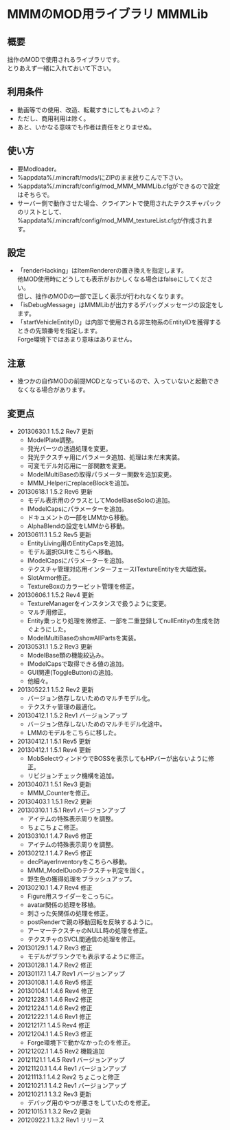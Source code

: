 # MMMのMOD用ライブラリ MMMLib


## 概要
拙作のMODで使用されるライブラリです。  
とりあえず一緒に入れておいて下さい。


## 利用条件
- 動画等での使用、改造、転載すきにしてもよいのよ？
- ただし、商用利用は除く。
- あと、いかなる意味でも作者は責任をとりませぬ。


## 使い方
- 要Modloader。
- %appdata%/.mincraft/mods/にZIPのまま放りこんで下さい。
- %appdata%/.mincraft/config/mod_MMM_MMMLib.cfgができるので設定はそちらで。
- サーバー側で動作させた場合、クライアントで使用されたテクスチャパックのリストとして、%appdata%/.mincraft/config/mod_MMM_textureList.cfgが作成されます。


## 設定
- 「renderHacking」はItemRendererの置き換えを指定します。  
  他MOD使用時にどうしても表示がおかしくなる場合はfalseにしてください。  
  但し、拙作のMODの一部で正しく表示が行われなくなります。
- 「isDebugMessage」はMMMLibが出力するデバッグメッセージの設定をします。
- 「startVehicleEntityID」は内部で使用される非生物系のEntityIDを獲得するときの先頭番号を指定します。  
  Forge環境下ではあまり意味はありません。


## 注意
- 幾つかの自作MODの前提MODとなっているので、入っていないと起動できなくなる場合があります。


## 変更点
- 20130630.1 1.5.2 Rev7 更新
    - ModelPlate調整。
    - 発光パーツの透過処理を変更。
    - 発光テクスチャ用にパラメータ追加、処理は未だ未実装。
    - 可変モデル対応用に一部関数を変更。
    - ModelMultiBaseの取得パラメーター関数を追加変更。
    - MMM_HelperにreplaceBlockを追加。
- 20130618.1 1.5.2 Rev6 更新
    - モデル表示用のクラスとしてModelBaseSoloの追加。
    - IModelCapsにパラメーターを追加。
    - ドキュメントの一部をLMMから移動。
    - AlphaBlendの設定をLMMから移動。
- 20130611.1 1.5.2 Rev5 更新
    - EntityLiving用のEntityCapsを追加。
    - モデル選択GUIをこちらへ移動。
    - IModelCapsにパラメーターを追加。
    - テクスチャ管理対応用インターフェースITextureEntityを大幅改装。
    - SlotArmor修正。
    - TextureBoxのカラービット管理を修正。
- 20130606.1 1.5.2 Rev4 更新
    - TextureManagerをインスタンスで扱うように変更。
    - マルチ用修正。
    - Entity乗っとり処理を微修正、一部を二重登録してnullEntityの生成を防ぐようにした。
    - ModelMultiBaseのshowAllPartsを実装。
- 20130531.1 1.5.2 Rev3 更新
    - ModelBase類の機能絞込み。
    - IModelCapsで取得できる値の追加。
    - GUI関連(ToggleButton)の追加。
    - 他細々。
- 20130522.1 1.5.2 Rev2 更新
    - バージョン依存しないためのマルチモデル化。
    - テクスチャ管理の最適化。
- 20130412.1 1.5.2 Rev1 バージョンアップ
    - バージョン依存しないためのマルチモデル化途中。
    - LMMのモデルをこちらに移した。
- 20130412.1 1.5.1 Rev5 更新
- 20130412.1 1.5.1 Rev4 更新
    - MobSelectウィンドウでBOSSを表示してもHPバーが出ないように修正。
    - リビジョンチェック機構を追加。
- 20130407.1 1.5.1 Rev3 更新
    - MMM_Counterを修正。
- 20130403.1 1.5.1 Rev2 更新
- 20130310.1 1.5.1 Rev1 バージョンアップ
    - アイテムの特殊表示周りを調整。
    - ちょこちょこ修正。
- 20130310.1 1.4.7 Rev6 修正
    - アイテムの特殊表示周りを調整。
- 20130212.1 1.4.7 Rev5 修正
    - decPlayerInventoryをこちらへ移動。
    - MMM_ModelDuoのテクスチャ判定を固く。
    - 野生色の獲得処理をブラッシュアップ。
- 20130210.1 1.4.7 Rev4 修正
    - Figure用スライダーをこっちに。
    - avatar関係の処理を移植。
    - 刺さった矢関係の処理を修正。
    - postRenderで親の移動回転を反映するように。
    - アーマーテクスチャのNULL時の処理を修正。
    - テクスチャのSVCL間通信の処理を修正。
- 20130129.1 1.4.7 Rev3 修正
    - モデルがブランクでも表示するように修正。
- 20130128.1 1.4.7 Rev2 修正
- 20130117.1 1.4.7 Rev1 バージョンアップ
- 20130108.1 1.4.6 Rev5 修正
- 20130104.1 1.4.6 Rev4 修正
- 20121228.1 1.4.6 Rev2 修正
- 20121224.1 1.4.6 Rev2 修正
- 20121222.1 1.4.6 Rev1 修正
- 20121217.1 1.4.5 Rev4 修正
- 20121204.1 1.4.5 Rev3 修正
    - Forge環境下で動かなかったのを修正。
- 20121202.1 1.4.5 Rev2 機能追加
- 20121121.1 1.4.5 Rev1 バージョンアップ
- 20121120.1 1.4.4 Rev1 バージョンアップ
- 20121113.1 1.4.2 Rev2 ちょこっと修正
- 20121021.1 1.4.2 Rev1 バージョンアップ
- 20121021.1 1.3.2 Rev3 更新
    - デバッグ用のやつが悪さをしていたのを修正。
- 20121015.1 1.3.2 Rev2 更新
- 20120922.1 1.3.2 Rev1 リリース
